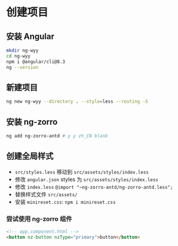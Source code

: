 # 创建项目

## 安装 Angular

```bash
mkdir ng-wyy
cd ng-wyy
npm i @angular/cli@8.3
ng --version
```

## 新建项目

```bash
ng new ng-wyy --directory . --style=less --routing -S
```

## 安装 ng-zorro

```bash
ng add ng-zorro-antd # y y zh_CN blank
```

## 创建全局样式

* `src/styles.less` 移动到 `src/assets/styles/index.less`
* 修改 `angular.json` styles 为 `src/assets/styles/index.less`
* 修改 `index.less`  `@import "~ng-zorro-antd/ng-zorro-antd.less";`
* 替换样式文件 `src/assets/`
* 安装 `minireset.css`: `npm i minireset.css`

### 尝试使用 ng-zorro 组件

```html
<!-- app.component.html -->
<button nz-button nzType="primary">button</button>
```
